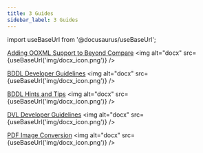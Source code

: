 ```yaml
---
title: 3 Guides 
sidebar_label: 3 Guides 
---
```


import useBaseUrl from '@docusaurus/useBaseUrl';

[Adding OOXML Support to Beyond Compare](artifacts/adding_ooxml_support_to_beyond_compare.docx) <img alt="docx" src={useBaseUrl('img/docx_icon.png')} />

[BDDL Developer Guidelines](artifacts/BddlDeveloperGuidelines.docx) <img alt="docx" src={useBaseUrl('img/docx_icon.png')} />

[BDDL Hints and Tips](artifacts/BddlHintsAndTips.docx) <img alt="docx" src={useBaseUrl('img/docx_icon.png')} />

[DVL Developer Guidelines](artifacts/DVLGuide.docx) <img alt="docx" src={useBaseUrl('img/docx_icon.png')} />

[PDF Image Conversion](artifacts/PDFImageConversion.docx) <img alt="docx" src={useBaseUrl('img/docx_icon.png')} />